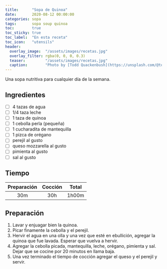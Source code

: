```yaml
---
title:      "Sopa de Quinoa"
date:       2020-08-12 00:00:00
categories: sopa
tags:       sopa soup quinoa
toc:        true
toc_sticky: true
toc_label:  "En esta receta"
toc_icon:   "utensils"
header:
  overlay_image:  "/assets/images/recetas.jpg"
  overlay_filter: rgba(0, 0, 0, 0.3)
  teaser:         "/assets/images/recetas.jpg"
  caption:        "Photo by [Todd Quackenbush](https://unsplash.com/@toddquackenbush) on Unsplash"
---
```


Una sopa nutritiva para cualquier día de la semana.

## Ingredientes

- [ ] 4 tazas de agua
- [ ] 1/4 taza leche
- [ ] 1 taza de quinoa
- [ ] 1 cebolla perla (pequeña)
- [ ] 1 cucharadita de mantequilla
- [ ] 1 pizca de orégano
- [ ] perejil al gusto
- [ ] queso mozzarella al gusto
- [ ] pimienta al gusto
- [ ] sal al gusto

## Tiempo

| Preparación| Cocción | Total |
|:----------:|:-------:|:-----:|
|30m         |30h      |1h00m  |

## Preparación

1. Lavar y enjuagar bien la quinoa.
1. Picar finamente la cebolla y el perejil.
1. Hervir el agua en una olla y una vez que esté en ebullición, agregar la
   quinoa que fue lavada. Esperar que vuelva a hervir.
1. Agregar la cebolla picada, mantequilla, leche, orégano, pimienta y sal. 
   Dejar que se cocine por 20 minutos en llama baja.
1. Una vez terminado el tiempo de cocción agregar el queso y el perejil y
   servir.
